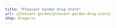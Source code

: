```yaml
---
title: "Pleasant Garden Drug Store"
url: /pleasant-garden/pleasant-garden-drug-store/
shop: Drogerie
---
```

